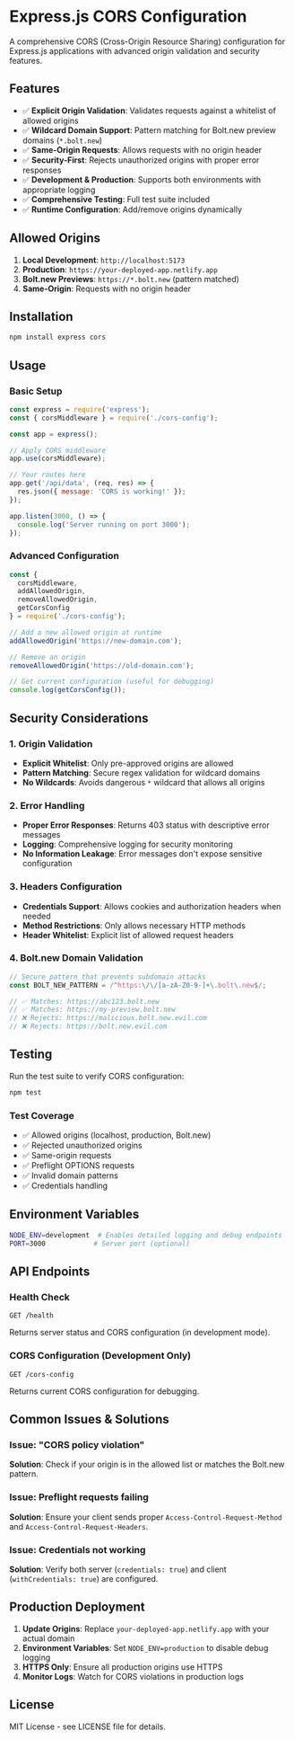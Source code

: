 # Express.js CORS Configuration

A comprehensive CORS (Cross-Origin Resource Sharing) configuration for Express.js applications with advanced origin validation and security features.

## Features

- ✅ **Explicit Origin Validation**: Validates requests against a whitelist of allowed origins
- ✅ **Wildcard Domain Support**: Pattern matching for Bolt.new preview domains (`*.bolt.new`)
- ✅ **Same-Origin Requests**: Allows requests with no origin header
- ✅ **Security-First**: Rejects unauthorized origins with proper error responses
- ✅ **Development & Production**: Supports both environments with appropriate logging
- ✅ **Comprehensive Testing**: Full test suite included
- ✅ **Runtime Configuration**: Add/remove origins dynamically

## Allowed Origins

1. **Local Development**: `http://localhost:5173`
2. **Production**: `https://your-deployed-app.netlify.app`
3. **Bolt.new Previews**: `https://*.bolt.new` (pattern matched)
4. **Same-Origin**: Requests with no origin header

## Installation

```bash
npm install express cors
```

## Usage

### Basic Setup

```javascript
const express = require('express');
const { corsMiddleware } = require('./cors-config');

const app = express();

// Apply CORS middleware
app.use(corsMiddleware);

// Your routes here
app.get('/api/data', (req, res) => {
  res.json({ message: 'CORS is working!' });
});

app.listen(3000, () => {
  console.log('Server running on port 3000');
});
```

### Advanced Configuration

```javascript
const { 
  corsMiddleware, 
  addAllowedOrigin, 
  removeAllowedOrigin, 
  getCorsConfig 
} = require('./cors-config');

// Add a new allowed origin at runtime
addAllowedOrigin('https://new-domain.com');

// Remove an origin
removeAllowedOrigin('https://old-domain.com');

// Get current configuration (useful for debugging)
console.log(getCorsConfig());
```

## Security Considerations

### 1. Origin Validation
- **Explicit Whitelist**: Only pre-approved origins are allowed
- **Pattern Matching**: Secure regex validation for wildcard domains
- **No Wildcards**: Avoids dangerous `*` wildcard that allows all origins

### 2. Error Handling
- **Proper Error Responses**: Returns 403 status with descriptive error messages
- **Logging**: Comprehensive logging for security monitoring
- **No Information Leakage**: Error messages don't expose sensitive configuration

### 3. Headers Configuration
- **Credentials Support**: Allows cookies and authorization headers when needed
- **Method Restrictions**: Only allows necessary HTTP methods
- **Header Whitelist**: Explicit list of allowed request headers

### 4. Bolt.new Domain Validation
```javascript
// Secure pattern that prevents subdomain attacks
const BOLT_NEW_PATTERN = /^https:\/\/[a-zA-Z0-9-]+\.bolt\.new$/;

// ✅ Matches: https://abc123.bolt.new
// ✅ Matches: https://my-preview.bolt.new
// ❌ Rejects: https://malicious.bolt.new.evil.com
// ❌ Rejects: https://bolt.new.evil.com
```

## Testing

Run the test suite to verify CORS configuration:

```bash
npm test
```

### Test Coverage
- ✅ Allowed origins (localhost, production, Bolt.new)
- ✅ Rejected unauthorized origins
- ✅ Same-origin requests
- ✅ Preflight OPTIONS requests
- ✅ Invalid domain patterns
- ✅ Credentials handling

## Environment Variables

```bash
NODE_ENV=development  # Enables detailed logging and debug endpoints
PORT=3000            # Server port (optional)
```

## API Endpoints

### Health Check
```
GET /health
```
Returns server status and CORS configuration (in development mode).

### CORS Configuration (Development Only)
```
GET /cors-config
```
Returns current CORS configuration for debugging.

## Common Issues & Solutions

### Issue: "CORS policy violation"
**Solution**: Check if your origin is in the allowed list or matches the Bolt.new pattern.

### Issue: Preflight requests failing
**Solution**: Ensure your client sends proper `Access-Control-Request-Method` and `Access-Control-Request-Headers`.

### Issue: Credentials not working
**Solution**: Verify both server (`credentials: true`) and client (`withCredentials: true`) are configured.

## Production Deployment

1. **Update Origins**: Replace `your-deployed-app.netlify.app` with your actual domain
2. **Environment Variables**: Set `NODE_ENV=production` to disable debug logging
3. **HTTPS Only**: Ensure all production origins use HTTPS
4. **Monitor Logs**: Watch for CORS violations in production logs

## License

MIT License - see LICENSE file for details.